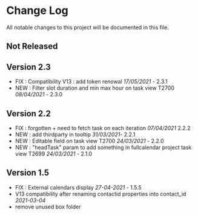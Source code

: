 # Change Log
All notable changes to this project will be documented in this file.

## Not Released

## Version 2.3

- FIX : Compatibility V13 : add token renowal *17/05/2021* - 2.3.1
- NEW : Filter slot duration and min max hour on task view T2700 *08/04/2021* - 2.3.0

## Version 2.2

- FIX : forgotten </strong> + need to fetch task on each iteration *07/04/2021* 2.2.2
- NEW : add thirdparty in tooltip *31/03/2021*- 2.2.1
- NEW : Editable field on task view T2700 *24/03/2021* - 2.2.0
- NEW : "headTask" param to add something in fullcalendar project task view T2699 *24/03/2021* - 2.1.0

## Version 1.5

- FIX : External calendars display *27-04-2021* - 1.5.5
- V13 compatibility after renaming contactid properties into contact_id *2021-03-04*
- remove unused box folder
